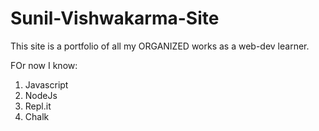 # Sunil-Vishwakarma-Site

This site is a portfolio of all my ORGANIZED works as a web-dev learner.

FOr now I know:
1. Javascript
1. NodeJs
3. Repl.it
1. Chalk